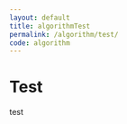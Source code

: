 ```yaml
---
layout: default
title: algorithmTest
permalink: /algorithm/test/
code: algorithm
---
```

# Test

test